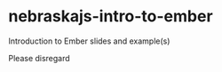 nebraskajs-intro-to-ember
=========================

Introduction to Ember slides and example(s)

Please disregard
